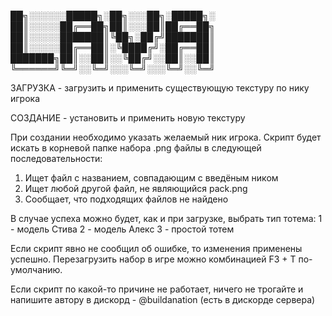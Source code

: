 ██╗░░░░░░█████╗░██╗░░░██╗░█████╗░   
██║░░░░░██╔══██╗██║░░░██║██╔══██╗   
██║░░░░░███████║╚██╗░██╔╝███████║   
██║░░░░░██╔══██║░╚████╔╝░██╔══██║   
███████╗██║░░██║░░╚██╔╝░░██║░░██║   
╚══════╝╚═╝░░╚═╝░░░╚═╝░░░╚═╝░░╚═╝ 

ЗАГРУЗКА - загрузить и применить существующую текстуру по нику игрока

СОЗДАНИЕ - установить и применить новую текстуру

При создании необходимо указать желаемый ник игрока.
Скрипт будет искать в корневой папке набора .png файлы в следующей последовательности:
1) Ищет файл с названием, совпадающим с введёным ником
2) Ищет любой другой файл, не являющийся pack.png
3) Сообщает, что подходящих файлов не найдено

В случае успеха можно будет, как и при загрузке, выбрать тип тотема:
1 - модель Стива
2 - модель Алекс
3 - простой тотем

Если скрипт явно не сообщил об ошибке, то изменения применены успешно.
Перезагрузить набор в игре можно комбинацией F3 + T по-умолчанию.

Если скрипт по какой-то причине не работает, ничего не трогайте и напишите автору в дискорд - @buildanation (есть в дискорде сервера)
